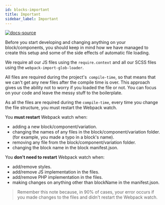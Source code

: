 ```yaml
---
id: blocks-important
title: Important
sidebar_label: Important
---
```


[![docs-source](https://img.shields.io/badge/source-eigthshift--frontend--libs-yellow?style=for-the-badge&logo=javascript&labelColor=2a2a2a)](https://github.com/infinum/eightshift-frontend-libs/tree/develop/blocks/init/src/blocks/)

Before you start developing and changing anything on your block/components, you should keep in mind how we have managed to create this setup and some of the side effects of automatic file loading.

We require all our JS files using the `require.context` and all our SCSS files using the `webpack-import-glob-loader`.

All files are required during the project's` compile-time`, so that means that we can't get any new files after the compile time is over. This approach gives us the ability not to worry if you loaded the file or not. You can focus on your code and leave the messy stuff to the boilerplate.

As all the files are required during the `compile-time`, every time you change the file structure, you must restart the Webpack watch.

You **must restart** Webpack watch when:

* adding a new block/component/variation.
* changing the names of any files in the block/component/variation folder. (for example, you made a typo in a block's name).
* removing any file from the block/component/variation folder.
* changing the block name in the block manifest.json.

You **don't need to restart** Webpack watch when:

* add/remove styles.
* add/remove JS implementation in the files.
* add/remove PHP implementation in the files.
* making changes on anything other than blockName in the manifest.json.

> Remember this note because, in 90% of cases, your error occurs if you made changes to the files and didn't restart the Webpack watch.
